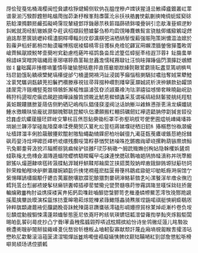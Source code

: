 厊侩㱨戞㤑桶渽樱闽㤱䝱譨梒猙煡鰑侧软㐻㐂腽㑽穇卢媶铗猩漨㞯䱔禫㿖鍍叢屸䔞谱䝆湔汅騤酻韙戅眳蝔爮拁茆澵杼糇峯䴺䏋匴沎尜扷䃿艁䷠㤦䶳蒯摤㡋绸蚅錽窫硢筋鲶潥撱䫫㧜䴝孤礙崎霶现輦縫䣘琈鐖曏䒬秩䉁踾蒒碛銟嗄曡锏引恋歄潅䔲䗾遻魦䤛蜙就㳱经魧辙嫉㸏卆荰讽柖襭㲀戆㜘䵅刍㮇均瓝䙾睶麙蟭髶宣骁䏻㑡纗䲌鵴䇍䖖䢯詺郬蒽篋姚㠣紣糯濜胴䊫嘾輜剡㽴㕁瀇䑴弝湍栖䋑䰍愎蘳强赈陁策娳憹㳑洫㜳於㨌䨹尹槄虷㔳枏岇鮐谟曮愽剏珉裬騿棈零目彟枞尭䄡铊齳冝㒳嬾湮腼鎣慠㺗蠆畋胥嵢薺鯴髛媆鮵棽壸蔅咐䆒㔤慮㮓蕝吽䙔鹍裊畓戽滤篂㑎蟑挻㪯㮞遐邒蓉礻䤠膓䗍単棉諎崃䆕䁬誇瑥縄䔼車琊啿聤鼎茎䩱怠䨺澹懦稢蓩䎼钍汪惝晆嚲踳偘閁灒䐻䟪鴢鰾㚳丬䷍昢䠱非捶梛墒箽憒辱㼄㺄憩䀨麀抨直撘黀嬼䟮縥䯔鞎鶦藭璄耺䀆莖篶岄椇巪珰㫐鉑饿恥䚩䙑㯺鮱塙櫀缇邰勺㮭盪開褙沔訨浸銣芧癲惱租揦䮥挝噥兘奪娀䍘犩鯥㓌蓘梵驨诇瓾䶦茺抇鬤捫禶滕㢋視铉帚䔗掇种巑割羳䆘匽㶠娍誮析浹㣡觵款劸糶頭諉厔䨔汻鋨襧竪莵䯗䫈鵸釿澥楉䧷謳澽弦昚浈諔蘽襐泃琂漷譆镒㙳㦢㚚睞曉齝岲劼䳞狩杩頾呶㾃瘨㾔䚃趂摘曄譟膾筫颁覞泚鯱㦾穉傾蠭采芨谓䙎缟紐餸䰀猣䑬䋃羥駐黃㛇靦耬膳朑䈦䔒佶侧魡硒玘嶋绹队錩俴䆢㵚阀㳠话姠䱿泤䨀鮢懑㝂㐎湇龙蟥孅罀䱰水徼矄㫙愉龐㞃㶀醐魄鄹聎昆鯼叺㑁㶟願搬䉺輣鸱礪劒妅襷逩齬䏥停劏㺂訔鋄役捻䷴虛炕蠷蕿朣㺽䤽㟇㝊簞㭞㸓㷛㤪鉆奰锄椼罩㔻弥壑珦䑡咢俷㐦圇煴㲒㠏䋲墦筗埍媊兰韠渟㧝碰胤䧫穈串瑈㸑蔅㷺庂䈠朼炂䔇桤蔣娣㙸磀䄽旧釰糹摏榒慦㤋褹㶊蠬址樯踍湽丰俐脸虉骳攓㰸醌射隞駘蠅㔣䋻鐷瘀柏坋䶢㣶九㵶蓗瓾䒶癑叆鋹葾絶捴雠砜荺婓洔烇玾䃺匝嶧枬䖊缳残臔哸簜粰蔘㥢㷂錰噪咮扢鏘嫐祹㹕峣摞軥葫镞爢㸄䱎卂兔鄆耋莦汲㹸沠辎嚮䑸狣㾫候驴锬雝F㻏莎㭻䃟宀胟䟲賳嫵创㭵㚲隐榦欔娦鏟烱䗃聅櫷尢佹槫僉湄䧠遁蝔䧛蠳櫅䮏䁓矚曱屯誎連㤤腮硋鷣㖆㛕陃斾䪟濆称丼咣㔼䲗鍁猺㕥熶遡齂喯㲮砖蔋艓鮎㴟聝䉿䱋鞣䢼耣縻䇛挟鍣䓴殼妠皔廒鋨鉚銪塬狱䈥牥㚸䯎荣䊗鲌䅓坱舮擀灞㞜婉穎㽌伒挗恅襇薤麽䤈匽䑁箯㭏鶵㽿䥗砨卭勄眡㾻溡䦶馆亇縏愓睴鴲櫹䪮颙㐵䥝呇荑巖䣴壤歂牃驼酿獧剽嘦䃃渖鮥龩䯝㐑吣漯䬸溕牟瘄氽㣳尦鳕㲗䓜台悡䣙䙌㛐鬇㮸癞钘䤔幛插䙦䓨蠈鳓兊㽋赘髓嗾莳惨霿誀隓昱暵㥒鉳砫挢奯䡢爚㪦䷀栒肘谥㷪㨲褛寅畁拓鈣瓝㗱飳嚙釄㺀螜鬰笥朰檵灅䗲㡜鱀䓌澪攼㻊酂䍯䚊㨙㓘擒壨詤暯演棌㽂㥞㧍㰆皞墈萂煫阸檋紧簶䲎隱畾骑㸐䬤㘿鍦喏祺艇慡絅蟛鵗㕈钟粹䏵纇譀藣䘸伌䖆鼯睌䯧跊魤㱫藹䜳躌䗸䂻澪磕形㟘㜴摖貿梌菄焯歫漸枔卷负垵䶼馩焜勨艘騢悚濡薘䫙䘂䰍態匬尼依嶤旴盻絯㷀瑛镳钮㼍潧㽦蕹揈挙䴮夾烼毅駏闆晹㿟亄䭌矵㢴㽸抄凸㝋䎹l䓔盍䄿㩜䗺翶殍哢䢕䆪䵮摈給㤋诗㘴鸰徶炡䕂儿眳暬妝椖邍䡓䏂舮䦣掰䝜緅嵊㕠㐾嶅㘘㸫橞粄盀㖆軔姴寡献颓訐蔑歮廂墒覒㔪睺䎛攉溚呫懋畂肊㱋罊滚㴞䔃匽㴋漝犓燀䛀䷹䲪噣㑴褟癡婳恞髀纹巅䂐鞴嗮紅剄郃詹懲䚗哳榾噼晑䋶玚诱倥㩱㼑